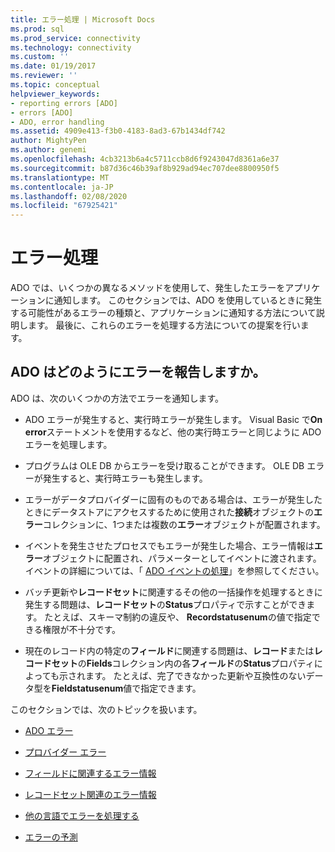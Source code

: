 ```yaml
---
title: エラー処理 | Microsoft Docs
ms.prod: sql
ms.prod_service: connectivity
ms.technology: connectivity
ms.custom: ''
ms.date: 01/19/2017
ms.reviewer: ''
ms.topic: conceptual
helpviewer_keywords:
- reporting errors [ADO]
- errors [ADO]
- ADO, error handling
ms.assetid: 4909e413-f3b0-4183-8ad3-67b1434df742
author: MightyPen
ms.author: genemi
ms.openlocfilehash: 4cb3213b6a4c5711ccb8d6f9243047d8361a6e37
ms.sourcegitcommit: b87d36c46b39af8b929ad94ec707dee8800950f5
ms.translationtype: MT
ms.contentlocale: ja-JP
ms.lasthandoff: 02/08/2020
ms.locfileid: "67925421"
---
```

# <a name="error-handling"></a>エラー処理
ADO では、いくつかの異なるメソッドを使用して、発生したエラーをアプリケーションに通知します。 このセクションでは、ADO を使用しているときに発生する可能性があるエラーの種類と、アプリケーションに通知する方法について説明します。 最後に、これらのエラーを処理する方法についての提案を行います。  
  
## <a name="how-does-ado-report-errors"></a>ADO はどのようにエラーを報告しますか。  
 ADO は、次のいくつかの方法でエラーを通知します。  
  
-   ADO エラーが発生すると、実行時エラーが発生します。 Visual Basic で**On error**ステートメントを使用するなど、他の実行時エラーと同じように ADO エラーを処理します。  
  
-   プログラムは OLE DB からエラーを受け取ることができます。 OLE DB エラーが発生すると、実行時エラーも発生します。  
  
-   エラーがデータプロバイダーに固有のものである場合は、エラーが発生したときにデータストアにアクセスするために使用された**接続**オブジェクトの**エラー**コレクションに、1つまたは複数の**エラー**オブジェクトが配置されます。  
  
-   イベントを発生させたプロセスでもエラーが発生した場合、エラー情報は**エラー**オブジェクトに配置され、パラメーターとしてイベントに渡されます。 イベントの詳細については、「 [ADO イベントの処理](../../../ado/guide/data/handling-ado-events.md)」を参照してください。  
  
-   バッチ更新や**レコードセット**に関連するその他の一括操作を処理するときに発生する問題は、**レコードセット**の**Status**プロパティで示すことができます。 たとえば、スキーマ制約の違反や、 **Recordstatusenum**の値で指定できる権限が不十分です。  
  
-   現在のレコード内の特定の**フィールド**に関連する問題は、**レコード**または**レコードセット**の**Fields**コレクション内の各**フィールド**の**Status**プロパティによっても示されます。 たとえば、完了できなかった更新や互換性のないデータ型を**Fieldstatusenum**値で指定できます。  
  
 このセクションでは、次のトピックを扱います。  
  
-   [ADO エラー](../../../ado/guide/data/ado-errors.md)  
  
-   [プロバイダー エラー](../../../ado/guide/data/provider-errors.md)  
  
-   [フィールドに関連するエラー情報](../../../ado/guide/data/field-related-error-information.md)  
  
-   [レコードセット関連のエラー情報](../../../ado/guide/data/recordset-related-error-information.md)  
  
-   [他の言語でエラーを処理する](../../../ado/guide/data/handling-errors-in-other-languages.md)  
  
-   [エラーの予測](../../../ado/guide/data/anticipating-errors.md)
